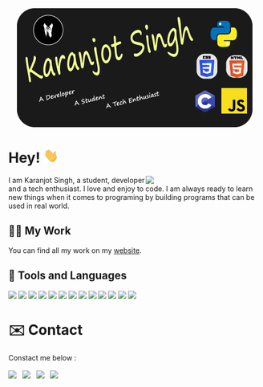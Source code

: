 <div align="center"><img src="https://raw.githubusercontent.com/karanjot-s/karanjot-s/master/header.png"></div>

Hey! <img src="https://raw.githubusercontent.com/karanjot-s/karanjot-s/master/wave.gif" width="30px">
====

<img align='right' src="https://media.giphy.com/media/M9gbBd9nbDrOTu1Mqx/giphy.gif" width="230">
I am Karanjot Singh, a student, developer and a tech enthusiast. I love and enjoy to code. I am always ready to learn new things when it comes to programing by building programs that can be used in real world.

👨‍💻 My Work
----

You can find all my work on my [website](https://karanjot-s.github.io).

🔧 Tools and Languages
----

![](https://img.shields.io/badge/OS-Windows-important?style=flat&logo=windows&logoColor=white)
![](https://img.shields.io/badge/Editor-VS_Code-important?style=flat&logo=visual-studio-code&logoColor=white)
![](https://img.shields.io/badge/Code-Python-important?style=flat&logo=python&logoColor=white)
![](https://img.shields.io/badge/Code-My_SQL-important?style=flat&logo=mysql&logoColor=white)
![](https://img.shields.io/badge/Code-HTML_5-important?style=flat&logo=html5&logoColor=white)
![](https://img.shields.io/badge/Code-CSS_3-important?style=flat&logo=css3&logoColor=white)
![](https://img.shields.io/badge/Code-JavaScript-important?style=flat&logo=javascript&logoColor=white)
![](https://img.shields.io/badge/Code-C_language-important?style=flat&logo=c&logoColor=white)
![](https://img.shields.io/badge/Code-React-important?style=flat&logo=react&logoColor=white)
![](https://img.shields.io/badge/Code-Firebase-important?style=flat&logo=firebase&logoColor=white)
![](https://img.shields.io/badge/Logo-Adobe_Illustrator-important?style=flat&logo=adobe-illustrator&logoColor=white)
![](https://img.shields.io/badge/Design-Adobe_XD-important?style=flat&logo=adobe-xd&logoColor=white)
![](https://img.shields.io/badge/Shell-PowerShell-important?style=flat&logo=powershell&logoColor=white)

# ✉️ Contact

Constact me below : <br><br>
[<img src="https://img.icons8.com/nolan/64/instagram-new.png" width="30px">](https://instagram.com/karanjot2403 "Instagram") &nbsp;
[<img src="https://img.icons8.com/fluent/48/000000/important-mail.png" width="30px">](mailto:karanjot2403@gmail.com "Mail") &nbsp;
[<img src="https://img.icons8.com/fluency/48/000000/linkedin.png"/>](https://www.linkedin.com/in/karanjot-s/ "Linkedin") &nbsp;
[<img src="https://img.icons8.com/fluent/48/000000/telegram-app.png" width="30px">](https://t.me/contactkaranjot "Telegram")

